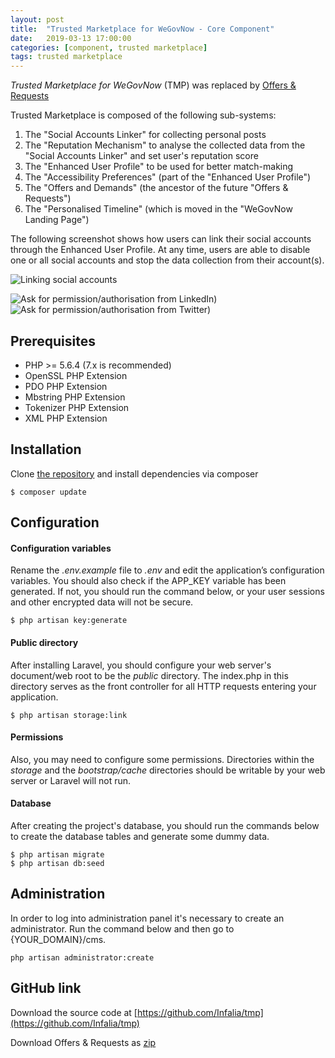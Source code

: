 ```yaml
---
layout: post
title:  "Trusted Marketplace for WeGovNow - Core Component"
date:   2019-03-13 17:00:00
categories: [component, trusted marketplace]
tags: trusted marketplace
---
```

*Trusted Marketplace for WeGovNow* (TMP) was replaced by [Offers & Requests](https://infalia.github.io/wegovnow/wgn-offers-requests)

Trusted Marketplace is composed of the following sub-systems: 

1) The "Social Accounts Linker" for collecting personal posts  
2) The "Reputation Mechanism" to analyse the collected data from the "Social Accounts Linker" and set user's reputation score  
3) The "Enhanced User Profile" to be used for better match-making  
4) The "Accessibility Preferences" (part of the "Enhanced User Profile")  
5) The "Offers and Demands" (the ancestor of the future "Offers & Requests")  
6) The "Personalised Timeline" (which is moved in the "WeGovNow Landing Page")  

The following screenshot shows how users can link their social accounts through the Enhanced User Profile. At any time, users are able to disable one or all social accounts and stop the data collection from their account(s).

![Linking social accounts](https://infalia.github.io/wegovnow/assets/images/tmp_prototype3.png)

![Ask for permission/authorisation from LinkedIn)](https://infalia.github.io/wegovnow/assets/images/tmp_LinkedIn.png)
![Ask for permission/authorisation from Twitter)](https://infalia.github.io/wegovnow/assets/images/tmp_Twitter.png)

Prerequisites
----------------

- PHP >= 5.6.4 (7.x is recommended)
- OpenSSL PHP Extension
- PDO PHP Extension
- Mbstring PHP Extension
- Tokenizer PHP Extension
- XML PHP Extension

Installation
----------------

Clone [the repository](https://github.com/Infalia/tmp) and install dependencies via composer

    $ composer update

Configuration
----------------
#### Configuration variables
Rename the *.env.example* file to *.env* and edit the application’s configuration variables. You should also check if the APP_KEY variable has been generated. If not, you should run the command below, or your user sessions and other encrypted data will not be secure.

    $ php artisan key:generate

#### Public directory
After installing Laravel, you should configure your web server's document/web root to be the *public* directory. The index.php in this directory serves as the front controller for all HTTP requests entering your application.

    $ php artisan storage:link

#### Permissions
Also, you may need to configure some permissions. Directories within the *storage* and the *bootstrap/cache* directories should be writable by your web server or Laravel will not run.

#### Database
After creating the project's database, you should run the commands below to create the database tables and generate some dummy data.

    $ php artisan migrate
    $ php artisan db:seed

Administration
----------------
In order to log into administration panel it's necessary to create an administrator. Run the command below and then go to {YOUR_DOMAIN}/cms.

    php artisan administrator:create

GitHub link
----------------
Download the source code at [https://github.com/Infalia/tmp](https://github.com/Infalia/tmp)

Download Offers & Requests as [zip](https://github.com/Infalia/tmp/archive/master.zip)
